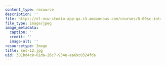 ```yaml
---
content_type: resource
description: ''
file: https://ol-ocw-studio-app-qa.s3.amazonaws.com/courses/6-00sc-introduction-to-computer-science-and-programming-spring-2011/381bd4c801da26c7934eea69c0324fda_ses-12.jpg
file_type: image/jpeg
image_metadata:
  caption: ''
  credit: ''
  image-alt: ''
resourcetype: Image
title: ses-12.jpg
uid: 381bd4c8-01da-26c7-934e-ea69c0324fda
---
```


